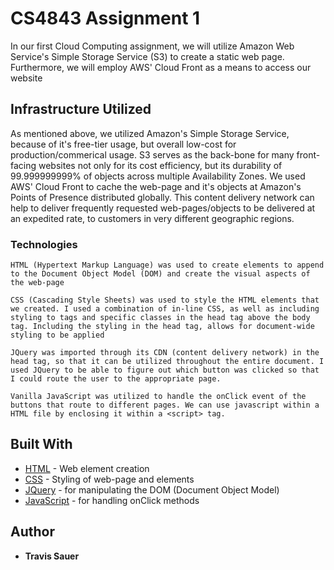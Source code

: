 # CS4843 Assignment 1

In our first Cloud Computing assignment, we will utilize Amazon Web Service's Simple Storage Service (S3) to create a static web page. Furthermore, we will employ AWS' Cloud Front as a means to access our website

## Infrastructure Utilized

As mentioned above, we utilized Amazon's Simple Storage Service, because of it's free-tier usage, but overall low-cost for production/commerical usage. S3 serves as the back-bone for many front-facing websites not only for its cost efficiency, but its durability of 99.999999999% of objects across multiple Availability Zones. We used AWS' Cloud Front to cache the web-page and it's objects at Amazon's Points of Presence distributed globally. This content delivery network can help to deliver frequently requested web-pages/objects to be delivered at an expedited rate, to customers in very different geographic regions.

### Technologies

```
HTML (Hypertext Markup Language) was used to create elements to append to the Document Object Model (DOM) and create the visual aspects of the web-page
```
```
CSS (Cascading Style Sheets) was used to style the HTML elements that we created. I used a combination of in-line CSS, as well as including styling to tags and specific classes in the head tag above the body tag. Including the styling in the head tag, allows for document-wide styling to be applied
```
```
JQuery was imported through its CDN (content delivery network) in the head tag, so that it can be utilized throughout the entire document. I used JQuery to be able to figure out which button was clicked so that I could route the user to the appropriate page.
```
```
Vanilla JavaScript was utilized to handle the onClick event of the buttons that route to different pages. We can use javascript within a HTML file by enclosing it within a <script> tag.
```
## Built With

* [HTML](https://docs.microsoft.com/en-us/cpp/mfc/html-basics?view=msvc-170) - Web element creation
* [CSS](https://developer.mozilla.org/en-US/docs/Web/CSS) - Styling of web-page and elements
* [JQuery](https://www.google.com/search?client=firefox-b-1-d&q=JQuery+Docs) - for manipulating the DOM (Document Object Model)
* [JavaScript](https://devdocs.io/javascript/) - for handling onClick methods

## Author

* **Travis Sauer**
